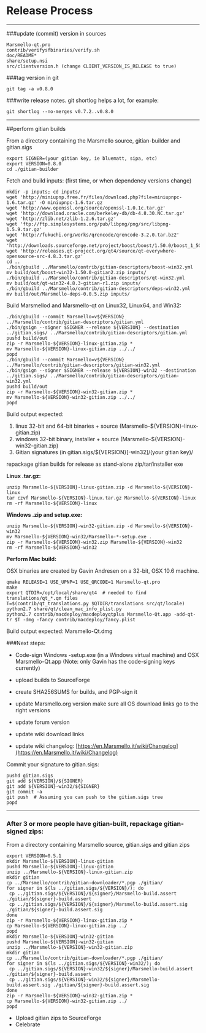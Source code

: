 Release Process
====================

* * *

###update (commit) version in sources


	Marsmello-qt.pro
	contrib/verifysfbinaries/verify.sh
	doc/README*
	share/setup.nsi
	src/clientversion.h (change CLIENT_VERSION_IS_RELEASE to true)

###tag version in git

	git tag -a v0.8.0

###write release notes. git shortlog helps a lot, for example:

	git shortlog --no-merges v0.7.2..v0.8.0

* * *

##perform gitian builds

 From a directory containing the Marsmello source, gitian-builder and gitian.sigs
  
	export SIGNER=(your gitian key, ie bluematt, sipa, etc)
	export VERSION=0.8.0
	cd ./gitian-builder

 Fetch and build inputs: (first time, or when dependency versions change)

	mkdir -p inputs; cd inputs/
	wget 'http://miniupnp.free.fr/files/download.php?file=miniupnpc-1.6.tar.gz' -O miniupnpc-1.6.tar.gz
	wget 'http://www.openssl.org/source/openssl-1.0.1c.tar.gz'
	wget 'http://download.oracle.com/berkeley-db/db-4.8.30.NC.tar.gz'
	wget 'http://zlib.net/zlib-1.2.6.tar.gz'
	wget 'ftp://ftp.simplesystems.org/pub/libpng/png/src/libpng-1.5.9.tar.gz'
	wget 'http://fukuchi.org/works/qrencode/qrencode-3.2.0.tar.bz2'
	wget 'http://downloads.sourceforge.net/project/boost/boost/1.50.0/boost_1_50_0.tar.bz2'
	wget 'http://releases.qt-project.org/qt4/source/qt-everywhere-opensource-src-4.8.3.tar.gz'
	cd ..
	./bin/gbuild ../Marsmello/contrib/gitian-descriptors/boost-win32.yml
	mv build/out/boost-win32-1.50.0-gitian2.zip inputs/
	./bin/gbuild ../Marsmello/contrib/gitian-descriptors/qt-win32.yml
	mv build/out/qt-win32-4.8.3-gitian-r1.zip inputs/
	./bin/gbuild ../Marsmello/contrib/gitian-descriptors/deps-win32.yml
	mv build/out/Marsmello-deps-0.0.5.zip inputs/

 Build Marsmellod and Marsmello-qt on Linux32, Linux64, and Win32:
  
	./bin/gbuild --commit Marsmello=v${VERSION} ../Marsmello/contrib/gitian-descriptors/gitian.yml
	./bin/gsign --signer $SIGNER --release ${VERSION} --destination ../gitian.sigs/ ../Marsmello/contrib/gitian-descriptors/gitian.yml
	pushd build/out
	zip -r Marsmello-${VERSION}-linux-gitian.zip *
	mv Marsmello-${VERSION}-linux-gitian.zip ../../
	popd
	./bin/gbuild --commit Marsmello=v${VERSION} ../Marsmello/contrib/gitian-descriptors/gitian-win32.yml
	./bin/gsign --signer $SIGNER --release ${VERSION}-win32 --destination ../gitian.sigs/ ../Marsmello/contrib/gitian-descriptors/gitian-win32.yml
	pushd build/out
	zip -r Marsmello-${VERSION}-win32-gitian.zip *
	mv Marsmello-${VERSION}-win32-gitian.zip ../../
	popd

  Build output expected:

  1. linux 32-bit and 64-bit binaries + source (Marsmello-${VERSION}-linux-gitian.zip)
  2. windows 32-bit binary, installer + source (Marsmello-${VERSION}-win32-gitian.zip)
  3. Gitian signatures (in gitian.sigs/${VERSION}[-win32]/(your gitian key)/

repackage gitian builds for release as stand-alone zip/tar/installer exe

**Linux .tar.gz:**

	unzip Marsmello-${VERSION}-linux-gitian.zip -d Marsmello-${VERSION}-linux
	tar czvf Marsmello-${VERSION}-linux.tar.gz Marsmello-${VERSION}-linux
	rm -rf Marsmello-${VERSION}-linux

**Windows .zip and setup.exe:**

	unzip Marsmello-${VERSION}-win32-gitian.zip -d Marsmello-${VERSION}-win32
	mv Marsmello-${VERSION}-win32/Marsmello-*-setup.exe .
	zip -r Marsmello-${VERSION}-win32.zip Marsmello-${VERSION}-win32
	rm -rf Marsmello-${VERSION}-win32

**Perform Mac build:**

  OSX binaries are created by Gavin Andresen on a 32-bit, OSX 10.6 machine.

	qmake RELEASE=1 USE_UPNP=1 USE_QRCODE=1 Marsmello-qt.pro
	make
	export QTDIR=/opt/local/share/qt4  # needed to find translations/qt_*.qm files
	T=$(contrib/qt_translations.py $QTDIR/translations src/qt/locale)
	python2.7 share/qt/clean_mac_info_plist.py
	python2.7 contrib/macdeploy/macdeployqtplus Marsmello-Qt.app -add-qt-tr $T -dmg -fancy contrib/macdeploy/fancy.plist

 Build output expected: Marsmello-Qt.dmg

###Next steps:

* Code-sign Windows -setup.exe (in a Windows virtual machine) and
  OSX Marsmello-Qt.app (Note: only Gavin has the code-signing keys currently)

* upload builds to SourceForge

* create SHA256SUMS for builds, and PGP-sign it

* update Marsmello.org version
  make sure all OS download links go to the right versions

* update forum version

* update wiki download links

* update wiki changelog: [https://en.Marsmello.it/wiki/Changelog](https://en.Marsmello.it/wiki/Changelog)

Commit your signature to gitian.sigs:

	pushd gitian.sigs
	git add ${VERSION}/${SIGNER}
	git add ${VERSION}-win32/${SIGNER}
	git commit -a
	git push  # Assuming you can push to the gitian.sigs tree
	popd

-------------------------------------------------------------------------

### After 3 or more people have gitian-built, repackage gitian-signed zips:

From a directory containing Marsmello source, gitian.sigs and gitian zips

	export VERSION=0.5.1
	mkdir Marsmello-${VERSION}-linux-gitian
	pushd Marsmello-${VERSION}-linux-gitian
	unzip ../Marsmello-${VERSION}-linux-gitian.zip
	mkdir gitian
	cp ../Marsmello/contrib/gitian-downloader/*.pgp ./gitian/
	for signer in $(ls ../gitian.sigs/${VERSION}/); do
	 cp ../gitian.sigs/${VERSION}/${signer}/Marsmello-build.assert ./gitian/${signer}-build.assert
	 cp ../gitian.sigs/${VERSION}/${signer}/Marsmello-build.assert.sig ./gitian/${signer}-build.assert.sig
	done
	zip -r Marsmello-${VERSION}-linux-gitian.zip *
	cp Marsmello-${VERSION}-linux-gitian.zip ../
	popd
	mkdir Marsmello-${VERSION}-win32-gitian
	pushd Marsmello-${VERSION}-win32-gitian
	unzip ../Marsmello-${VERSION}-win32-gitian.zip
	mkdir gitian
	cp ../Marsmello/contrib/gitian-downloader/*.pgp ./gitian/
	for signer in $(ls ../gitian.sigs/${VERSION}-win32/); do
	 cp ../gitian.sigs/${VERSION}-win32/${signer}/Marsmello-build.assert ./gitian/${signer}-build.assert
	 cp ../gitian.sigs/${VERSION}-win32/${signer}/Marsmello-build.assert.sig ./gitian/${signer}-build.assert.sig
	done
	zip -r Marsmello-${VERSION}-win32-gitian.zip *
	cp Marsmello-${VERSION}-win32-gitian.zip ../
	popd

- Upload gitian zips to SourceForge
- Celebrate 
